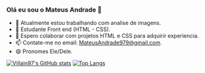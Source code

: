 ### Olá eu sou o Mateus Andrade 👋
- 🔭 Atualmente estou trabalhando com analise de imagens. 
- 🌱 Estudante Front end (HTML - CSS).
- 👯 Espero colaborar com projetos HTML e CSS para adquirir experiencia. 
- 📫 Contate-me no email: MateusAndrade979@gmail.com.
- 😄 Pronomes Ele/Dele.

[![Villain97's GitHub stats](https://github-readme-stats.vercel.app/api?username=Villain97&show_icons=true&theme=radical)](https://github.com/Villain97/github-readme-stats)
[![Top Langs](https://github-readme-stats.vercel.app/api/top-langs/?username=Villain97&layout=pie&theme=radical)](https://github.com/Villain97/github-readme-stats)
